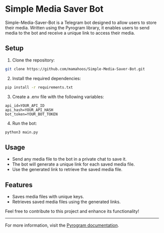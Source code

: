 # Simple Media Saver Bot

Simple-Media-Saver-Bot is a Telegram bot designed to allow users to store their media. Written using the Pyrogram library, it enables users to send media to the bot and receive a unique link to access their media.

## Setup

1. Clone the repository:
```bash
git clone https://github.com/mamahoos/Simple-Media-Saver-Bot.git
```   

2. Install the required dependencies:
```bash
pip install -r requirements.txt
```  

3. Create a .env file with the following variables:
```env
api_id=YOUR_API_ID
api_hash=YOUR_API_HASH
bot_token=YOUR_BOT_TOKEN
```   

4. Run the bot:
```bash
python3 main.py
```   

## Usage

- Send any media file to the bot in a private chat to save it.
- The bot will generate a unique link for each saved media file.
- Use the generated link to retrieve the saved media file.

## Features

- Saves media files with unique keys.
- Retrieves saved media files using the generated links.

Feel free to contribute to this project and enhance its functionality!

---

For more information, visit the [Pyrogram documentation](https://docs.pyrogram.org/).